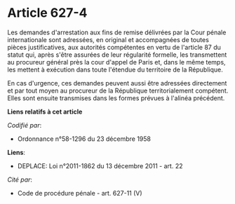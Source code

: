 # Article 627-4

Les demandes d'arrestation aux fins de remise délivrées par la Cour pénale internationale sont adressées, en original et
accompagnées de toutes pièces justificatives, aux autorités compétentes en vertu de l'article 87 du statut qui, après s'être
assurées de leur régularité formelle, les transmettent au procureur général près la cour d'appel de Paris et, dans le même
temps, les mettent à exécution dans toute l'étendue du territoire de la République.

En cas d'urgence, ces demandes peuvent aussi être adressées directement et par tout moyen au procureur de la République
territorialement compétent. Elles sont ensuite transmises dans les formes prévues à l'alinéa précédent.

**Liens relatifs à cet article**

_Codifié par_:

  - Ordonnance n°58-1296 du 23 décembre 1958

**Liens**:

  - DEPLACE: Loi n°2011-1862 du 13 décembre 2011 - art. 22

_Cité par_:

  - Code de procédure pénale - art. 627-11 (V)

